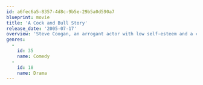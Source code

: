 ```yaml
---
id: a6fec6a5-8357-4d8c-9b5e-29b5a0d590a7
blueprint: movie
title: 'A Cock and Bull Story'
release_date: '2005-07-17'
overview: 'Steve Coogan, an arrogant actor with low self-esteem and a complicated love life, is playing the eponymous role in an adaptation of "The Life and Opinions of Tristram Shandy, Gentleman" being filmed at a stately home. He constantly spars with actor Rob Brydon, who is playing Uncle Toby and believes his role to be of equal importance to Coogan''s.'
genres:
  -
    id: 35
    name: Comedy
  -
    id: 18
    name: Drama
---
```

